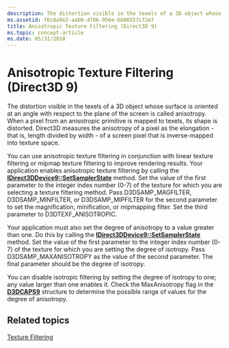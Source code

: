 ```yaml
---
description: The distortion visible in the texels of a 3D object whose surface is oriented at an angle with respect to the plane of the screen is called anisotropy.
ms.assetid: f6c8a9e2-aab0-4f06-956e-bb86557c72e7
title: Anisotropic Texture Filtering (Direct3D 9)
ms.topic: concept-article
ms.date: 05/31/2018
---
```


# Anisotropic Texture Filtering (Direct3D 9)

The distortion visible in the texels of a 3D object whose surface is oriented at an angle with respect to the plane of the screen is called anisotropy. When a pixel from an anisotropic primitive is mapped to texels, its shape is distorted. Direct3D measures the anisotropy of a pixel as the elongation - that is, length divided by width - of a screen pixel that is inverse-mapped into texture space.

You can use anisotropic texture filtering in conjunction with linear texture filtering or mipmap texture filtering to improve rendering results. Your application enables anisotropic texture filtering by calling the [**IDirect3DDevice9::SetSamplerState**](/windows/win32/api/d3d9helper/nf-d3d9helper-idirect3ddevice9-setsamplerstate) method. Set the value of the first parameter to the integer index number (0-7) of the texture for which you are selecting a texture filtering method. Pass D3DSAMP\_MAGFILTER, D3DSAMP\_MINFILTER, or D3DSAMP\_MIPFILTER for the second parameter to set the magnification, minification, or mipmapping filter. Set the third parameter to D3DTEXF\_ANISOTROPIC.

Your application must also set the degree of anisotropy to a value greater than one. Do this by calling the [**IDirect3DDevice9::SetSamplerState**](/windows/win32/api/d3d9helper/nf-d3d9helper-idirect3ddevice9-setsamplerstate) method. Set the value of the first parameter to the integer index number (0-7) of the texture for which you are setting the degree of isotropy. Pass D3DSAMP\_MAXANISOTROPY as the value of the second parameter. The final parameter should be the degree of isotropy.

You can disable isotropic filtering by setting the degree of isotropy to one; any value larger than one enables it. Check the MaxAnisotropy flag in the [**D3DCAPS9**](/windows/desktop/api/D3D9Caps/ns-d3d9caps-d3dcaps9) structure to determine the possible range of values for the degree of anisotropy.

## Related topics

<dl> <dt>

[Texture Filtering](texture-filtering.md)
</dt> </dl>

 

 
